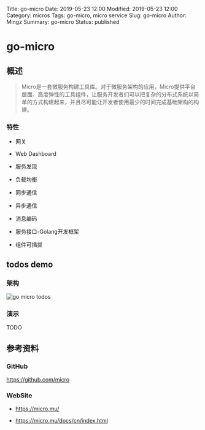 Title: go-micro
Date: 2019-05-23 12:00
Modified: 2019-05-23 12:00
Category: micros
Tags: go-micro, micro service
Slug: go-micro
Author: Mingz
Summary: go-micro
Status: published



# go-micro



## 概述

> Micro是一套微服务构建工具库。对于微服务架构的应用，Micro提供平台层面、高度弹性的工具组件，让服务开发者们可以把复杂的分布式系统以简单的方式构建起来，并且尽可能让开发者使用最少的时间完成基础架构的构建。


### 特性
- 网关
- Web Dashboard

- 服务发现
- 负载均衡
- 同步通信
- 异步通信
- 消息编码
- 服务接口-Golang开发框架

- 组件可插拔




## todos demo


### 架构
![go micro todos](./images/go-micro-01.png)



### 演示
TODO


## 参考资料

### GitHub
https://github.com/micro

### WebSite
- https://micro.mu/

- https://micro.mu/docs/cn/index.html